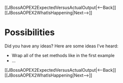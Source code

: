 [[JBossAOPEX2ExpectedVersusActualOutput|<--Back]] [[JBossAOPEX2WhatIsHappening|Next-->]]

# Possibilities
Did you have any ideas? Here are some ideas I’ve heard:
* Wrap all of the set methods like in the first example
* …

[[JBossAOPEX2ExpectedVersusActualOutput|<--Back]] [[JBossAOPEX2WhatIsHappening|Next-->]]
